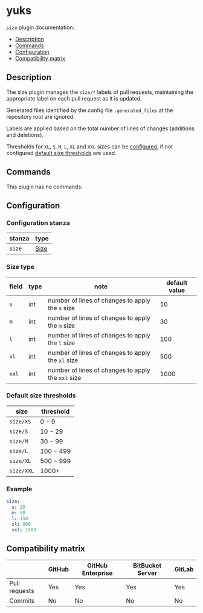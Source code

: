 # yuks

`size` plugin documentation:
- [Description](#description)
- [Commands](#commands)
- [Configuration](#configuration)
- [Compatibility matrix](#compatibility-matrix)

## Description

The size plugin manages the `size/*` labels of pull requests, maintaining the appropriate label on each pull request as it is updated.

Generated files identified by the config file `.generated_files` at the repository root are ignored.

Labels are applied based on the total number of lines of changes (additions and deletions).

Thresholds for `XL`, `S`, `M`, `L`, `XL` and `XXL` sizes can be [configured](#confiiguration), if not configured [default size thresholds](#default-size-thresholds) are used.

## Commands

This plugin has no commands.

## Configuration

### Configuration stanza

| stanza    | type                       |
| --------- | -------------------------- |
| `size`    | [Size](#size-type)         |

### Size type

| field   | type     | note                                                 | default value |
| ------- | -------- | ---------------------------------------------------- | ------------- |
| `s`     | int      | number of lines of changes to apply the `s` size     | 10            |
| `m`     | int      | number of lines of changes to apply the `m` size     | 30            |
| `l`     | int      | number of lines of changes to apply the `l` size     | 100           |
| `xl`    | int      | number of lines of changes to apply the `xl` size    | 500           |
| `xxl`   | int      | number of lines of changes to apply the `xxl` size   | 1000          |

### Default size thresholds

| size         | threshold |
| ------------ | --------- |
| `size/XS`    | 0 - 9     |
| `size/S`     | 10 - 29   |
| `size/M`     | 30 - 99   |
| `size/L`     | 100 - 499 |
| `size/XL`    | 500 - 999 |
| `size/XXL`   | 1000+     |

### Example

```yaml
size:
  s: 20
  m: 50
  l: 150
  xl: 800
  xxl: 1500
```

## Compatibility matrix

|               | GitHub | GitHub Enterprise | BitBucket Server | GitLab |
| ------------- | ------ | ----------------- | ---------------- | ------ |
| Pull requests | Yes    | Yes               | Yes              | Yes    |
| Commits       | No     | No                | No               | No     |
